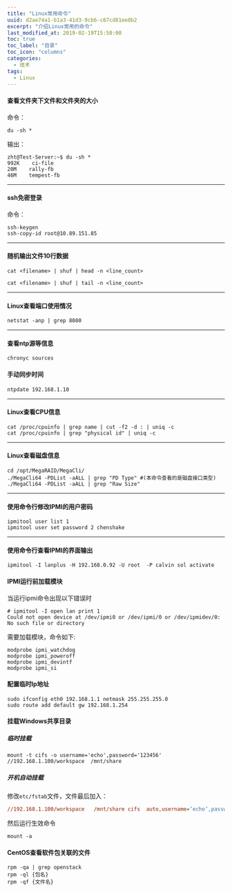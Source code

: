 ```yaml
---
title: "Linux常用命令"
uuid: d2ae74a1-b1a3-41d3-9cb6-c67cd81ee8b2
excerpt: "介绍Linux常用的命令"
last_modified_at: 2019-02-19T15:50:00
toc: true
toc_label: "目录"
toc_icon: "columns"
categories:
  - 技术
tags:
  - Linux
---
```


#### 查看文件夹下文件和文件夹的大小
命令：
```shell
du -sh *
```
输出：
```shell
zht@Test-Server:~$ du -sh *
992K    ci-file
20M    rally-fb
46M    tempest-fb
```
***

#### ssh免密登录
命令：
```shell
ssh-keygen
ssh-copy-id root@10.89.151.85
```
***

#### 随机输出文件10行数据
```shell
cat <filename> | shuf | head -n <line_count>
```

```shell
cat <filename> | shuf | tail -n <line_count>
```

***

#### Linux查看端口使用情况
```shell
netstat -anp | grep 8080
```
***

#### 查看ntp源等信息
```shell
chronyc sources
```

#### 手动同步时间
```shell
ntpdate 192.168.1.10
```
***

#### Linux查看CPU信息
```shell
cat /proc/cpuinfo | grep name | cut -f2 -d : | uniq -c 
cat /proc/cpuinfo | grep "physical id" | uniq -c
```
***

#### Linux查看磁盘信息
```shell
cd /opt/MegaRAID/MegaCli/
./MegaCli64 -PDList -aALL | grep "PD Type" #(本命令查看的是磁盘接口类型)
./MegaCli64 -PDList -aALL | grep "Raw Size"
```
***

#### 使用命令行修改IPMI的用户密码
```shell
ipmitool user list 1
ipmitool user set password 2 chenshake
```
***

#### 使用命令行查看IPMI的界面输出
```shell
ipmitool -I lanplus -H 192.168.0.92 -U root  -P calvin sol activate
```

#### IPMI运行前加载模块

当运行ipmi命令出现以下错误时

```shell
# ipmitool -I open lan print 1 
Could not open device at /dev/ipmi0 or /dev/ipmi/0 or /dev/ipmidev/0: No such file or directory
```

需要加载模块，命令如下:

```shell
modprobe ipmi_watchdog
modprobe ipmi_poweroff
modprobe ipmi_devintf
modprobe ipmi_si  
```

#### 配置临时Ip地址

```shell
sudo ifconfig eth0 192.168.1.1 netmask 255.255.255.0
sudo route add default gw 192.168.1.254
```

#### 挂载Windows共享目录

##### 临时挂载

```shell
mount -t cifs -o username='echo',password='123456' //192.168.1.100/workspace  /mnt/share
```

##### 开机自动挂载

修改`etc/fstab`文件，文件最后加入：

```ini
//192.168.1.100/workspace   /mnt/share cifs  auto,username=‘echo’,password=‘123456’  0 0 
```

然后运行生效命令

```shell
mount -a
```



#### CentOS查看软件包关联的文件

```shell
rpm -qa | grep openstack
rpm -ql {包名}
rpm -qf {文件名}
```

